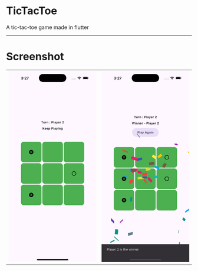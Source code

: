 # TicTacToe

A tic-tac-toe game made in flutter

<!-- [Check out the Android App](https://www.google.com) -->

<!-- !To be hosted -->
<!-- [Check out the Web App](https://www.google.com) -->

---

# Screenshot

|                                    |                                    |
| ---------------------------------- | ---------------------------------- |
| ![Image 1](media/Screenshot-1.png) | ![Image 2](media/Screenshot-2.png) |
